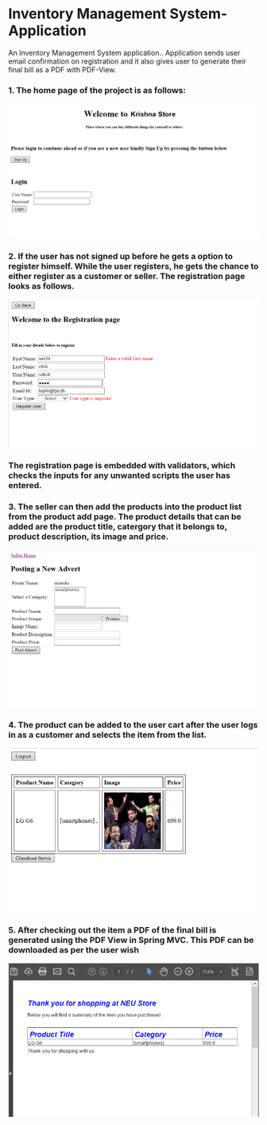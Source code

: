 # Inventory Management System-Application
An Inventory Management System application.. Application sends user email confirmation on registration and it also gives user to generate their final bill as a PDF with PDF-View.

### 1. The home page of the project is as follows:
![](images/pro1.PNG?raw=true)

### 2. If the user has not signed up before he gets a option to register himself. While the user registers, he gets the chance to either register as a customer or seller. The registration page looks as follows.
![](images/pro2.PNG?raw=true)
### The registration page is embedded with validators, which checks the inputs for any unwanted scripts the user has entered.

### 3. The seller can then add the products into the product list from the product add page. The product details that can be added are the product title, catergory that it belongs to, product description, its image and price.
![](images/pro4.PNG?raw=true)

### 4. The product can be added to the user cart after the user logs in as a customer and selects the item from the list.
![](images/pro7.PNG?raw=true)

### 5. After checking out the item a PDF of the final bill is generated using the PDF View in Spring MVC. This PDF can be downloaded as per the user wish
![](images/pro8.PNG?raw=true)
